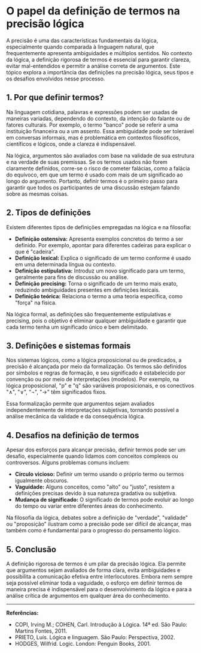 # O papel da definição de termos na precisão lógica

A precisão é uma das características fundamentais da lógica, especialmente quando comparada à linguagem natural, que frequentemente apresenta ambiguidades e múltiplos sentidos. No contexto da lógica, a definição rigorosa de termos é essencial para garantir clareza, evitar mal-entendidos e permitir a análise correta de argumentos. Este tópico explora a importância das definições na precisão lógica, seus tipos e os desafios envolvidos nesse processo.

## 1. Por que definir termos?

Na linguagem cotidiana, palavras e expressões podem ser usadas de maneiras variadas, dependendo do contexto, da intenção do falante ou de fatores culturais. Por exemplo, o termo "banco" pode se referir a uma instituição financeira ou a um assento. Essa ambiguidade pode ser tolerável em conversas informais, mas é problemática em contextos filosóficos, científicos e lógicos, onde a clareza é indispensável.

Na lógica, argumentos são avaliados com base na validade de sua estrutura e na verdade de suas premissas. Se os termos usados não forem claramente definidos, corre-se o risco de cometer falácias, como a falácia do equívoco, em que um termo é usado com mais de um significado ao longo do argumento. Portanto, definir termos é o primeiro passo para garantir que todos os participantes de uma discussão estejam falando sobre as mesmas coisas.

## 2. Tipos de definições

Existem diferentes tipos de definições empregadas na lógica e na filosofia:

- **Definição ostensiva:** Apresenta exemplos concretos do termo a ser definido. Por exemplo, apontar para diferentes cadeiras para explicar o que é "cadeira".
- **Definição lexical:** Explica o significado de um termo conforme é usado em uma determinada língua ou contexto.
- **Definição estipulativa:** Introduz um novo significado para um termo, geralmente para fins de discussão ou análise.
- **Definição precising:** Torna o significado de um termo mais exato, reduzindo ambiguidades presentes em definições lexicais.
- **Definição teórica:** Relaciona o termo a uma teoria específica, como "força" na física.

Na lógica formal, as definições são frequentemente estipulativas e precising, pois o objetivo é eliminar qualquer ambiguidade e garantir que cada termo tenha um significado único e bem delimitado.

## 3. Definições e sistemas formais

Nos sistemas lógicos, como a lógica proposicional ou de predicados, a precisão é alcançada por meio da formalização. Os termos são definidos por símbolos e regras de formação, e seu significado é estabelecido por convenção ou por meio de interpretações (modelos). Por exemplo, na lógica proposicional, "p" e "q" são variáveis proposicionais, e os conectivos "∧", "∨", "¬", "→" têm significados fixos.

Essa formalização permite que argumentos sejam avaliados independentemente de interpretações subjetivas, tornando possível a análise mecânica da validade e da consequência lógica.

## 4. Desafios na definição de termos

Apesar dos esforços para alcançar precisão, definir termos pode ser um desafio, especialmente quando lidamos com conceitos complexos ou controversos. Alguns problemas comuns incluem:

- **Círculo vicioso:** Definir um termo usando o próprio termo ou termos igualmente obscuros.
- **Vaguidade:** Alguns conceitos, como "alto" ou "justo", resistem a definições precisas devido à sua natureza gradativa ou subjetiva.
- **Mudança de significado:** O significado de termos pode evoluir ao longo do tempo ou variar entre diferentes áreas do conhecimento.

Na filosofia da lógica, debates sobre a definição de "verdade", "validade" ou "proposição" ilustram como a precisão pode ser difícil de alcançar, mas também como é fundamental para o progresso do pensamento lógico.

## 5. Conclusão

A definição rigorosa de termos é um pilar da precisão lógica. Ela permite que argumentos sejam avaliados de forma clara, evita ambiguidades e possibilita a comunicação efetiva entre interlocutores. Embora nem sempre seja possível eliminar toda a vaguidade, o esforço em definir termos de maneira precisa é indispensável para o desenvolvimento da lógica e para a análise crítica de argumentos em qualquer área do conhecimento.

---

**Referências:**

- COPI, Irving M.; COHEN, Carl. Introdução à Lógica. 14ª ed. São Paulo: Martins Fontes, 2011.
- PRIETO, Luís. Lógica e linguagem. São Paulo: Perspectiva, 2002.
- HODGES, Wilfrid. Logic. London: Penguin Books, 2001.